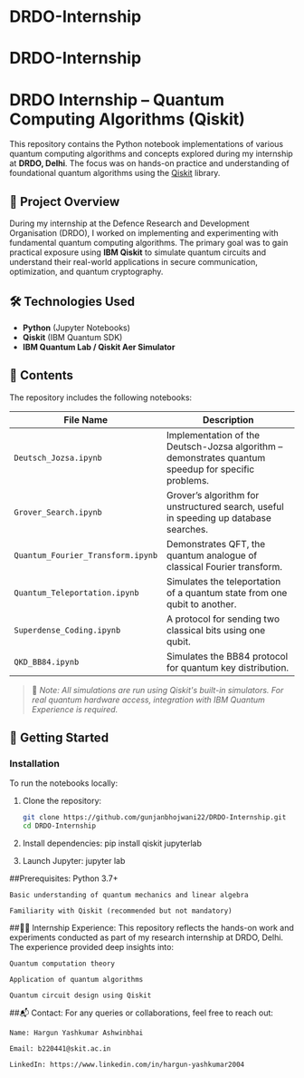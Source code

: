 # DRDO-Internship

# DRDO-Internship

# DRDO Internship – Quantum Computing Algorithms (Qiskit)

This repository contains the Python notebook implementations of various quantum computing algorithms and concepts explored during my internship at **DRDO, Delhi**. The focus was on hands-on practice and understanding of foundational quantum algorithms using the [Qiskit](https://qiskit.org/) library.

## 🧠 Project Overview

During my internship at the Defence Research and Development Organisation (DRDO), I worked on implementing and experimenting with fundamental quantum computing algorithms. The primary goal was to gain practical exposure using **IBM Qiskit** to simulate quantum circuits and understand their real-world applications in secure communication, optimization, and quantum cryptography.

## 🛠 Technologies Used

- **Python** (Jupyter Notebooks)
- **Qiskit** (IBM Quantum SDK)
- **IBM Quantum Lab / Qiskit Aer Simulator**

## 📂 Contents

The repository includes the following notebooks:

| File Name | Description |
|----------|-------------|
| `Deutsch_Jozsa.ipynb` | Implementation of the Deutsch-Jozsa algorithm – demonstrates quantum speedup for specific problems. |
| `Grover_Search.ipynb` | Grover’s algorithm for unstructured search, useful in speeding up database searches. |
| `Quantum_Fourier_Transform.ipynb` | Demonstrates QFT, the quantum analogue of classical Fourier transform. |
| `Quantum_Teleportation.ipynb` | Simulates the teleportation of a quantum state from one qubit to another. |
| `Superdense_Coding.ipynb` | A protocol for sending two classical bits using one qubit. |
| `QKD_BB84.ipynb` | Simulates the BB84 protocol for quantum key distribution. |

> 📌 *Note: All simulations are run using Qiskit's built-in simulators. For real quantum hardware access, integration with IBM Quantum Experience is required.*

## 🚀 Getting Started

### Installation

To run the notebooks locally:

1. Clone the repository:
   ```bash
   git clone https://github.com/gunjanbhojwani22/DRDO-Internship.git
   cd DRDO-Internship

2. Install dependencies:
    pip install qiskit jupyterlab
   
4. Launch Jupyter: 
    jupyter lab


##Prerequisites:
    Python 3.7+
    
    Basic understanding of quantum mechanics and linear algebra
    
    Familiarity with Qiskit (recommended but not mandatory)

##🧑‍🎓 Internship Experience:
    This repository reflects the hands-on work and experiments conducted as part of my research internship at DRDO, Delhi. The experience provided deep insights into:
    
    Quantum computation theory
    
    Application of quantum algorithms
    
    Quantum circuit design using Qiskit

##📬 Contact:
    For any queries or collaborations, feel free to reach out:
    
    Name: Hargun Yashkumar Ashwinbhai
    
    Email: b220441@skit.ac.in
    
    LinkedIn: https://www.linkedin.com/in/hargun-yashkumar2004
